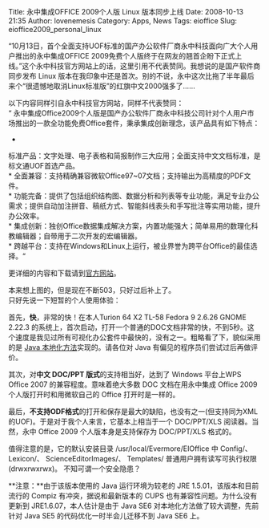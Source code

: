 Title: 永中集成OFFICE 2009个人版 Linux 版本同步上线
Date: 2008-10-13 21:35
Author: lovenemesis
Category: Apps, News
Tags: eioffice
Slug: eioffice2009_personal_linux

“10月13日，首个全面支持UOF标准的国产办公软件厂商永中科技面向广大个人用户推出的永中集成OFFICE
2009免费个人版终于在网友的翘首企盼下正式上线。”这个永中科技官方网站上的话，这里引用不代表赞同。我想说的是国产软件商同步发布
Linux
版本在我印象中还是首次。别的不说，永中这次比拖了半年最后来个“很遗憾地取消Linux标准版”的红旗中文2000强多了……  

以下内容同样引自永中科技官方网站，同样不代表赞同：  
“
永中集成Office2009个人版是国产办公软件厂商永中科技公司针对个人用户市场推出的一款全功能免费Office套件，秉承集成创新理念，该产品具有如下特点：

*
标准产品：文字处理、电子表格和简报制作三大应用；全面支持中文文档标准，是标文通UOF首选产品。  
*
全面兼容：支持精确兼容微软Office97~07文档；支持输出为高精度的PDF文件。  
*
功能完备：提供了包括组织结构图、数据分析和列表等专业功能，满足专业办公需求；提供自动加注拼音、稿纸方式、智能斜线表头和手写批注等实用功能，提升办公效率。  
*
集成创新：独创Office数据集成解决方案，内置功能强大；简单易用的数理化科教编辑器；自带用于二次开发的宏编辑器。  
*
跨越平台：支持在Windows和Linux上运行，被业界誉为跨平台Office的最佳选择。“

更详细的内容和下载请到[官方网站](http://www.evermoresw.com.cn/webch/product/personal.jsp)。

本来想上图的，但是现在不断503，只好过后补上了。  
只好先说一下短暂的个人使用体验：

首先，**快**，非常的快！在本人Turion 64 X2 TL-58 Fedora 9 2.6.26 GNOME
2.22.3
的系统上，首次启动，打开一个普通的DOC文档非常的快，不到5秒。这个速度是我见过所有可视化办公套件中最快的，没有之一。粗略看了下，貌似采用的是
[Java
本地化方法](http://en.wikipedia.org/wiki/Java_AWT_Native_Interface)实现的。请各位对
Java 有偏见的程序员们尝试过后再做评价。

其次，对**中文 DOC/PPT 版式**的支持相当好，达到了 Windows 平台上WPS
Office 2007 的兼容程度。意味着绝大多数 DOC 文档在用永中集成 Office 2009
个人版打开时和用微软自己的 Office 打开时是一样的。

最后，**不支持ODF格式**的打开和保存是最大的缺陷，也没有之一(但支持同为XML的UOF)。于是对于我个人来言，它基本上相当于一个
DOC/PPT/XLS 阅读器。当然，永中 Office 2009 个人版本身是支持保存为
DOC/PPT/XLS 格式的。

值得注意的是，它的默认安装目录 /usr/local/Evermore/EIOffice 中 Config/、
Lexicon/、 ScienceEditorImages/、 Templates/
普通用户拥有读写可执行权限(drwxrwxrwx)。 不知可谓一个安全隐患？

**注意：**由于该版本使用的 Java 运行环境为较老的 JRE
1.5.01，该版本和目前流行的 Compiz 有冲突，据说和最新版本的 CUPS
也有兼容性问题。为什么没有更新到 JRE1.6.07，本人估计是由于 Java SE6
对本地化方法做了较大调整，先前针对 Java SE5 的代码优化一时半会儿迁移不到
Java SE6 上。
